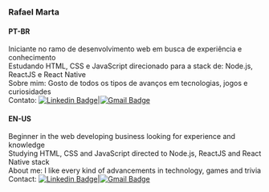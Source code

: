 ### Rafael Marta <br/>
  #### PT-BR <br/>
  Iniciante no ramo de desenvolvimento web em busca de experiência e conhecimento <br/>
  Estudando HTML, CSS e JavaScript direcionado para a stack de: Node.js, ReactJS e React Native <br/>
  Sobre mim: Gosto de todos os tipos de avanços em tecnologias, jogos e curiosidades <br/>
  Contato: [![Linkedin Badge](https://img.shields.io/badge/-RafaelMarta-blue?style=flat-square&logo=Linkedin&logoColor=white&link=https://www.linkedin.com/in/rafael-marta/)](https://www.linkedin.com/in/rafael-marta/)|[![Gmail Badge](https://img.shields.io/badge/-rafaelsilvamarta97@gmail.com-c14438?style=flat-square&logo=Gmail&logoColor=white&link=mailto:rafaelsilvamarta97@gmail.com)](mailto:rafaelsilvamarta97@gmail.com) <br/>
  
  
  #### EN-US <br/>
  
  Beginner in the web developing business looking for experience and knowledge <br/>
  Studying HTML, CSS and JavaScript directed to Node.js, ReactJS and React Native stack <br/>
  About me: I like every kind of advancements in technology, games and trivia <br/>
  Contact: [![Linkedin Badge](https://img.shields.io/badge/-RafaelMarta-blue?style=flat-square&logo=Linkedin&logoColor=white&link=https://www.linkedin.com/in/rafael-marta/)](https://www.linkedin.com/in/rafael-marta/)|[![Gmail Badge](https://img.shields.io/badge/-rafaelsilvamarta97@gmail.com-c14438?style=flat-square&logo=Gmail&logoColor=white&link=mailto:rafaelsilvamarta97@gmail.com)](mailto:rafaelsilvamarta97@gmail.com) <br/>
  
